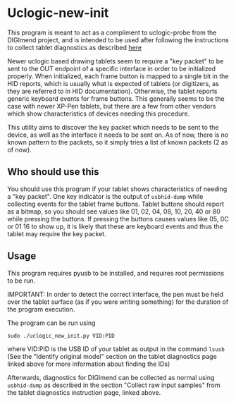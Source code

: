 Uclogic-new-init
===============

This program is meant to act as a compliment to uclogic-probe from the DIGImend project, and is intended to be used after following the instructions to collect tablet diagnostics as described [here](https://digimend.github.io/support/howto/trbl/diagnostics/)

Newer uclogic based drawing tablets seem to require a "key packet" to be sent to the OUT endpoint of a specific interface in order to be initialized properly. When initialized, each frame button is mapped to a single bit in the HID reports, which is usually what is expected of tablets (or digitizers, as they are referred to in HID documentation). Otherwise, the tablet reports generic keyboard events for frame buttons. This generally seems to be the case with newer XP-Pen tablets, but there are a few from other vendors which show characteristics of devices needing this procedure.

This utility aims to discover the key packet which needs to be sent to the device, as well as the interface it needs to be sent on. As of now, there is no known pattern to the packets, so it simply tries a list of known packets (2 as of now).

Who should use this
-------------------
You should use this program if your tablet shows characteristics of needing a "key packet". One key indicator is the output of `usbhid-dump` while collecting events for the tablet frame buttons. Tablet buttons should report as a bitmap, so you should see values like 01, 02, 04, 08, 10, 20, 40 or 80 while pressing the buttons. If pressing the buttons causes values like 05, 0C or 01 16 to show up, it is likely that these are keyboard events and thus the tablet may require the key packet.

Usage
-----

This program requires pyusb to be installed, and requires root permissions to be run.

IMPORTANT: In order to detect the correct interface, the pen must be held over the tablet surface (as if you were writing something) for the duration of the program execution.

The program can be run using

`sudo ./uclogic_new_init.py VID:PID`

where VID:PID is the USB ID of your tablet as output in the command `lsusb` (See the "Identify original model" section on the tablet diagnostics page linked above for more information about finding the IDs)

Afterwards, diagnostics for DIGImend can be collected as normal using `usbhid-dump` as described in the section "Collect raw input samples" from the tablet diagnostics instruction page, linked above.

